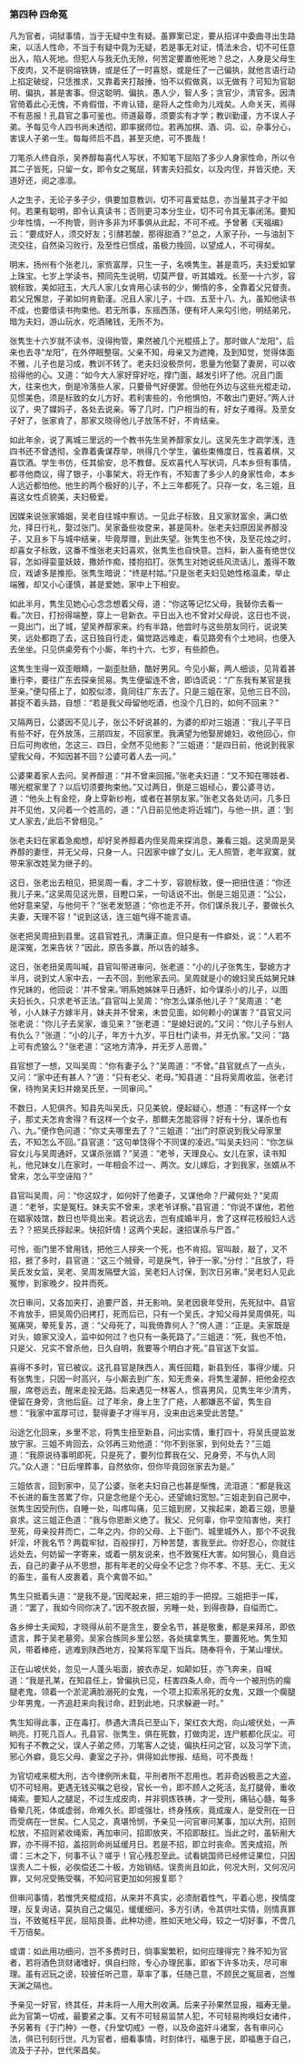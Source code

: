 <script type="text/javascript">
    var head = document.getElementsByTagName('head')[0];
    cssURL = '/public/article_1.css';
    linkTag = document.createElement('link');
    linkTag.href = cssURL;
    linkTag.setAttribute('type','text/css');
    linkTag.setAttribute('rel','stylesheet');
    head.appendChild(linkTag);
</script>
### 第四种 四命冤

凡为官者，词狱事情，当于无疑中生有疑。虽罪案已定，要从招详中委曲寻出生路来，以活人性命，不当于有疑中竟为无疑，若是事无对证，情法未合，切不可任意出入，陷人死地。但犯人与我无仇无隙，何苦定要置他死地？总之，人身是父母生下皮肉，又不是铜熔铁铸，或是任了一时喜怒，或是任了一己偏执，就他言语行动上掐定破绽，只恁推求，又靠着夹打敲捶，怕不以假做真，以无做有？可知为官聪明、偏执，甚是害事。但这聪明、偏执，愚人少，智人多；贪官少，清官多。因清官倚着此心无愧，不肯假借，不肯认错，是将人之性命为儿戏矣。人命关天，焉得不有恶报！孔县官之事可鉴也。师道最尊，须要实有才学；教训勤谨，方不误人子弟。予每见今人四书尚未透彻，即率据师位。若再加棋、酒、词、讼，杂事分心，害误人子弟一生。每每师后不昌，甚至灭绝，可不畏哉！

刀笔杀人终自杀，吴养醇每喜代人写状，不知笔下屈陷了多少人身家性命，所以令其二子皆死，只留一女，即令女之冤屈，转害夫妇孤女，以及内侄，并皆灭绝，天道好还，阅之凛凛。

人之生子，无论子多子少，俱要加意教训，切不可喜爱姑息，亦当量其子才干如何。若果有聪明，即令认真读书；否则更习本分生业，切不可令其无事闭荡。要知少年性情，一不拘管，则许多非为坏事俱从此起，不可不戒。予曾著《天福编》云：“要成好人，须交好友；引酵若酸，那得甜酒？”总之，人家子孙，一与油刮下流交往，自然染习败行，及至性已惯成，虽极力挽回，以望成人，不可得矣。

明末，扬州有个张老儿，家赀富厚，只生一子，名唤隽生。甚是乖巧，夫妇爱如掌上珠宝。七岁上学读书，预同先生说明，切莫严督，听其嬉戏。长至一十六岁，容貌标致，美如冠玉，大凡人家儿女肯用心读书的少，懒惰的多，全靠着父兄督责。若父兄懈怠，子弟如何肯勤谨。况且人家儿子，十四、五至十八、九，虽知他读书不成，也要借读书拘束他。若无所事，东摇西荡，便有坏人来勾引他，明结弟兄，暗为夫妇，游山玩水，吃酒赌钱，无所不为。

张隽生十六岁就不读书，没得拘管，果然被几个光棍搭上了。那时做人“龙阳”，后来也去寻“龙阳”，在外停眠整宿。父亲不知，母亲又为遮掩，及到知觉，觉得体面不雅，儿子也是习成，教训不转了。老夫妇没极奈何，思量为他娶了妻房，可以收拾得他的心。又道：“如今大人家好穿好吃，撑门面，越发引坏了他。况且门面大，往来也大，倒是冷落些人家，只要骨气好便罢。但他在外边与这些光棍走动，见惯美色，须是标致的女儿方好。若利害些的，令他惧怕，不敢出门更好。”两人计议了，央了媒妈子，各处去说亲。等了几时，门户相当的有，好女子难得。及至女子好了，张家肯了，那家又晓得他儿子放荡不好，不肯结亲。

如此年余，说了离城三里远的一个教书先生吴养醇家女儿。这吴先生才疏学浅，连四书还不曾透彻，全靠着夤谋荐举，哄得几个学生，骗些束脩度日，性喜着棋，又喜饮酒。学生书仿，任其偷安，总不教督。反欢喜代人写状词，凡本乡但有事情，都寻他商议，得了银子，小事架大，将无作有，不知害了多少人的身家性命，本乡人远近都怕他。他生的两个极好的儿子，不上三年都死了。只存一女，名三姐，且喜这女性贞貌美，夫妇极爱。

因媒来说张家婚姻，吴老自往城中察访。一见此子标致，且又家财富余，满口依允，择日行礼，娶过张门。吴家备些妆奁来，甚是简朴。张老夫妇原因吴养醇没子，又且乡下与城中结亲，毕竟厚赠，到此失望。张隽生也不快，及至花烛之时，却喜女子标致，这番不惟张老夫妇喜欢，张隽生也自快意。岂料，新人虽有绝世仪容，怎如得娈童妖妓，撒娇作痴，搂抱掐打。张隽生对她说些风流话儿，羞得不敢应，戏谑多是推拒。张隽生暗说：“终是村姑。”只是张老夫妇见她性格温柔，举止端雅，却又小心谨慎，甚是爱她，家中上下相安。

如此半月，隽生见她心心念念想着父母，道：“你这等记忆父母，我替你去看一看。”次日，打扮得端整，穿上一皂新衣。平日出入也不曾对父母说，这日也不说，一竟出门，出了城，望吴养醇家来。约有半路，他尝时与这些朋友同行，说说笑笑，远处都跑了去，这日独自行走，偏觉路远难走，看见路旁有个土地祠，也便入去坐坐。只见供桌旁有个小厮，年约十六、七岁，有些颜色。

这隽生生得一双歪眼睛，一副歪肚肠，酷好男风。今见小厮，两人细谈，见背着甚重行李，要往广东去探亲贸易。隽生便留连不舍，即诌谎说：“广东我有某官是我至亲。”便勾搭上了，如胶似漆，竟同往广东去了。只是三姐在家，见他三日不回，甚捉不着头路，自想：“若是我父母留他吃酒，也没个几日的，如何不回来？”

又隔两日，公婆因不见儿子，张公不好说甚的，为婆的却对三姐道：“我儿子平日有些不好，在外放荡，三朋四友，不回家里。我满望为他娶房媳妇，收他回心，你日后可拘收他，怎这三、四日，全然不见他影？”三姐道：“是四日前，他说到我家望我父母，不知因甚不回？公婆可着人去一问。”

公婆果着家人去问。吴养醇道：“并不曾来回报。”张老夫妇道：“又不知在哪妓者、哪光棍家里了？以后切须要拘束他。”又过两日，倒是三姐经心，要公婆寻访，道：“他头上有金挖，身上穿新纱袍，或者在甚朋友家。”张老又各处访问，几多日并不见他，又问着一个姓高的，道：“八日前见他走将近城门，与他一拱，道：‘到丈人家去，’此后不曾相见。”

张老夫妇在家着急痴想，却好吴养醇着内侄吴周来探消息，兼看三姐。这吴周是吴养醇的妻侄，并无父母，只身一人。只因家中嫁了女儿，无人照管，老年寂寞，就带来家改姓吴为继子的。

这日，张老出去相见，把吴周一看，才二十岁，容貌标致，便一把扭住道：“你还我儿子来。”这吴周见这光景，目瞪口呆，一句话说不出。倒是三姐见道：“公公，他好意来望，与他何干？”张老发怒道：“你也走不开，你们谋杀我儿子，要做长久夫妻，天理不容！”说到这话，连三姐气得不能言语。

张老把吴周扭到县里。这县官姓孔，清廉正直。但只是有一件癖处，说：“人若不是深冤，怎来告状？”因此，原告多赢，所以告的越多。

这日，张老扭吴周叫喊，县官叫带进审问，张老道：“小的儿子张隽生，娶媳方才半月，说到丈人家中去，一去不回，到他家去问。吴周就是小的媳妇吴氏姑舅兄妹作兄妹的，他回说：‘并不曾来。’明系她姊妹平日通奸，如今谋杀小的儿子，以图夫妇长久，只求老爷正法。”县官叫上吴周：“你怎么谋杀他儿子？”吴周道：“老爷，小人妹子方嫁半月，妹夫并不曾来，未尝见面，如何赖小的谋害？”县官又问张老说：“你儿子去吴家，谁见来？”张老道：“是媳妇说的。”又问：“你儿子与别人有仇么？”张道：“小的儿子，年方十九岁，平日杜门读书，并无仇家。”又问：“路上可有虎狼么？”张老道：“这地方清净，并无歹人恶兽。”

县官想了一想，又叫吴周：“你有妻子么？”吴周道：“不曾。”县官就点了一点头，又问：“家中还有甚人？”道：“只有老父、老母。”知县道：“且将吴周收监，张老讨保，待拘吴夫妇并媳吴氏至，一同审问。”

不数日，人犯俱齐。知县先叫吴氏，只见美貌，便起疑心，想道：“有这样一个女子，那丈夫怎肯舍得？有这样一个女子，那鳏夫怎能容得？好有十分，谋杀也有八、九。”便作色问道：“你丈夫哪里去了？”三姐道：“出门时原说到我父母家里去，不知怎么不回。”县官道：“这句单饶得个不同谋的凌迟。”叫吴夫妇问：“你怎纵容女儿与吴周通奸，又谋杀张婿？”吴道：“老爷，天理良心。女儿在家，读书知礼，他兄妹女儿在家时，一年相会不过一、两次。女儿嫁后，才到我家，张婿从不曾来，怎么平空诬陷？”

县官叫吴周，问：“你这奴才，如何奸了他妻子，又谋他命？尸藏何处？”吴周道：“老爷，实是冤枉。妹夫实不曾来，求老爷详察。”县官道：“你说不谋他，若他在娼家妓馆，数日也毕竟出来。若说远去，岂有成婚半月，舍了这样花枝般妇人远去？？把吴氏拶起来。快招奸情！这两个夹起，速招谋杀与尸首。”

可怜，衙门里不曾用钱，把他三人拶夹一个死，也不肯招。官叫敲，敲了，又不招，捱了多时，县官道：“这三个贼骨，可是戾气，钟于一家。”分付：“且放了，将吴氏发女监，吴老、吴周发隔壁大监，吴老妇人讨保，到次日另审。”吴老妇人见此冤惨，到家晚夕，投井而死。

次日审问，又各加夹打，追要尸首，并无影响。吴老因衰年受刑，先死狱中。县官不肯放手，把吴周仍旧拷打，死而后已，只有一个吴氏，才知父母并吴周俱死，叫冤痛哭，晕死复苏，道：“父母死了，叫我倚靠何人？”傍人道：“正是。夫家既是对头，娘家又没人，监中如何过？也只有一条死路了。”三姐道：“死，我也不怕，只是父、兄实不曾杀他，日久自明，我要等个明白才死。”县官送下女监。

喜得不多时，官已被议。这孔县官是陕西人，离任回籍，新县到任，事得少缓。只有张隽生，只因一时高兴，与小厮去到广东，知无贵亲，将隽生灌醉，把他金挖衣服，席卷远去，醒来走投无路。后来遇见一林客人，惯喜男风，见隽生年少清秀，便留在身旁，贪他后庭。过了年余，身上生了广疮，人都嫌恶不留，隽生自想：“我家中富厚可过，娶得妻子才得半月，没来由远来受此苦楚。”

沿途乞化回来，乡里不忿，将隽生扭至新县，问出实情，重打四十，将吴氏提监发放宁家。三姐不肯回去，众邻再三劝他道：“你不到张家，到何处去？”三姐道：“我原说待事明即死，只是死了，要列位葬我在父、兄身旁，不与仇人同穴。”众人道：“日后埋葬事，自然依你，但你毕竟回张家去为是。”

三姐依言，回到家中，见了公婆，张老夫妇自己也甚是惭愧，流泪道：“都是我这不长进的畜生苦累了你，只是念他是个无心，还望媳妇宽恕。”三姐走到自己房中，张隽生因受刑伤，自睡一处，叫疼叫痛，见三姐到房，又挨起来，跪着三姐，思量哀求。这三姐正色道：“我与你恩断义绝了。我父、兄何辜，你平空陷害他，夹打至死，母亲投井而亡，二年之内，你的父母、上下衙门、城里城外人，那个不说我奸淫，坏我名节？两载牢狱，百般拶打，万种苦楚，害我至此。你好忍心，你就往远处去，何妨留一字寄来，或着一朋友说来，也不致冤枉大害。如何狠心，竟自远去，自己的妻子从不思想，那有年老的父母全不记念？你不孝、不慈、无仁、无义的畜生，虽有人皮裹着，真个禽兽不如。”

隽生只抵着头道：“是我不是。”因爬起来，把三姐的手一把捏。三姐把手一挥，道：“罢了，我如今同你决了。”因不脱衣服，另睡一处，到得夜静，自缢而亡。

各乡绅士夫闻知，才晓得从前不是贪生，要全名节，甚是敬重，都是来拜吊，即依遗言，葬于吴老墓旁。吴家合族同乡里公怒，各处擒拿隽生，要置死地。隽生知风，带着棒疮，逃难到陕西地方，投某将军麾下当兵。随奉将令，于某山埋伏。

正在山坡伏处，忽见一人蓬头垢面，披衣赤足，如颠如狂，亦飞奔来，自喊道：“我是孔某，在知县任上，曾偏执已见，枉害四条人命，而今一个被刑伤的瘸腿老鬼，领着一个淤泥满脸溺死的女鬼，一个项上扣索吊死的女鬼，又跟一个瘸腿少年男鬼，一齐追赶来向我讨命，赶到此地，只求躲避一时。”

隽生知得此事，正在毒打。恭遇大清兵已至山下，架红衣大炮，向山坡伏处，一声晌亮，打死几百人。孔县官、张隽生，俱在死数，打做肉泥，连尸骸都化灰尘。可知有子不教之父，误人子弟之师，刀笔客人之徒，偏执枉问之官，以及习学下流，邪心外癖，竟忘父母、妻室之子孙，俱得如此惨报、结局，可不畏哉！

为官切戒来棍大刑，古今律例所未载，平刑者所不忍用也。若非奇凶极恶之大盗，切不可轻用。更遇无钱买嘱之皂役，官长一令，即不顾人之死活，乱打腿骨，重收绳索。要知人之腿足，不过生成皮肉，并非铜炼铁祷，才一受刑，痛钻心髓，每多昏晕几死，体或虚弱，命难久长。即或强壮，终身残疾，竟成废人，是受刑在一日而受病在一世矣。仁人见之，真堪怜悯，予亲见一问官审问某事，加以大刑，招则松放，不招则紧收绳索，再加审问，招即放夹，不招即敲扛。当此之时，虽斩剐大罪，亦不得不招，盖招则命尚延缓月日。若是不招，即立时丧命。苦夹成招，所谓：三木之下，何事不认？嗟乎！官心残忍至此。试看姚国师已经修证果位，只因误责人二十板，必俟偿还二十板，方始销结。误责尚且如此，何况大刑，又何况问罪，又何况受贿受嘱，不知问官更加如何报复耶？

但审问事情，若惟凭夹棍成招，从来并不真实，必须耐着性气，平着心思，揆情度理，反复询诘，莫执自己之偏见，缓缓细问，多方引诱，令其供吐实情，则情真罪当，不致冤枉平民，屈陷良善。此种功德，胜如天地父母，较之一切好事，不啻几千万倍矣。

或谓：如此用功细问，岂不多费时日，倘事案繁积，如何应理得完？殊不知为官者，若将酒色货财诸嗜好，俱自扫除，专心办理民事，即省下许多功夫，尽可审理。虽有迟玩之谤，较彼任听己意，草率了事，任随己意，不顾民之冤屈者，岂惟天渊之隔也。

予亲见一好官，终其任，并未将一人用大刑收满。后来子孙果然显报，福寿无量。此为官第一切戒，最要紧之事。又有不可轻易监禁人犯，不可轻易拘唤妇女诸件，予另著有《于门种》一卷，《升堂切戒》一卷，以及命盗奸斗诸案，各有审问心法，俱已刊刻行世。凡为官者，细看事情，时刻体行，福惠于民，即福惠于自己，流及于子孙，世代荣昌矣。